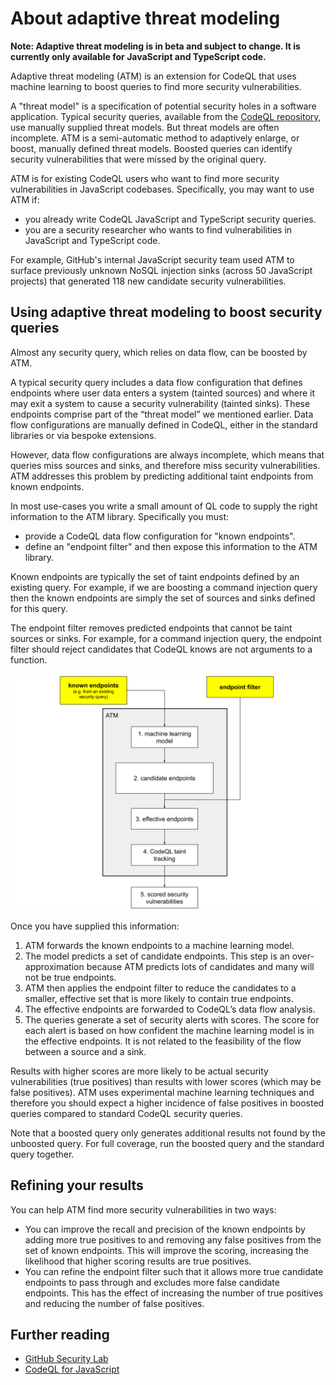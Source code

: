 # About adaptive threat modeling

**Note: Adaptive threat modeling is in beta and subject to change.
It is currently only available for JavaScript and TypeScript code.**


Adaptive threat modeling (ATM) is an extension for CodeQL that uses machine learning to boost queries to find more security vulnerabilities.

A "threat model" is a specification of potential security holes in a software application. Typical security queries, available from the [CodeQL repository](https://github.com/github/codeql), use manually supplied threat models. But threat models are often incomplete. ATM is a semi-automatic method to adaptively enlarge, or boost, manually defined threat models. Boosted queries can identify security vulnerabilities that were missed by the original query.

ATM is for existing CodeQL users who want to find more security vulnerabilities in JavaScript codebases. Specifically, you may want to use ATM if:

- you already write CodeQL JavaScript and TypeScript security queries.
- you are a security researcher who wants to find vulnerabilities in JavaScript and TypeScript code.

For example, GitHub's internal JavaScript security team used ATM to surface previously unknown NoSQL injection sinks (across 50 JavaScript projects) that generated 118 new candidate security vulnerabilities.

## Using adaptive threat modeling to boost security queries

Almost any security query, which relies on data flow, can be boosted by ATM.

A typical security query includes a data flow configuration that defines endpoints where user data enters a system (tainted sources) and where it may exit a system to cause a security vulnerability (tainted sinks). These endpoints comprise part of the “threat model” we mentioned earlier. Data flow configurations are manually defined in CodeQL, either in the standard libraries or via bespoke extensions.

However, data flow configurations are always incomplete, which means that queries miss sources and sinks, and therefore miss security vulnerabilities. ATM addresses this problem by predicting additional taint endpoints from known endpoints. 

In most use-cases you write a small amount of QL code to supply the right information to the ATM library. Specifically you must:

- provide a CodeQL data flow configuration for "known endpoints".
- define an "endpoint filter" and then expose this information to the ATM library.

Known endpoints are typically the set of taint endpoints defined by an existing query. For example, if we are boosting a command injection query then the known endpoints are simply the set of sources and sinks defined for this query.

The endpoint filter removes predicted endpoints that cannot be taint sources or sinks. For example, for a command injection query, the endpoint filter should reject candidates that CodeQL knows are not arguments to a function. 

![ATM](./ATM.svg)

Once you have supplied this information:
1. ATM forwards the known endpoints to a machine learning model.
2. The model predicts a set of candidate endpoints. This step is an over-approximation because ATM predicts lots of candidates and many will not be true endpoints.
3. ATM then applies the endpoint filter to reduce the candidates to a smaller, effective set that is more likely to contain true endpoints.
4. The effective endpoints are forwarded to CodeQL’s data flow analysis.
5. The queries generate a set of security alerts with scores.
    The score for each alert is based on how confident the machine learning model is in the effective endpoints.
    It is not related to the feasibility of the flow between a source and a sink.

Results with higher scores are more likely to be actual security vulnerabilities (true positives) than results with lower scores (which may be false positives). ATM uses experimental machine learning techniques and therefore you should expect a higher incidence of false positives in boosted queries compared to standard CodeQL security queries.

Note that a boosted query only generates additional results not found by the unboosted query.
For full coverage, run the boosted query and the standard query together.

## Refining your results

You can help ATM find more security vulnerabilities in two ways:

- You can improve the recall and precision of the known endpoints by adding more true positives to and removing any false positives from the set of known endpoints.
  This will improve the scoring, increasing the likelihood that higher scoring results are true positives.
- You can refine the endpoint filter such that it allows more true candidate endpoints to pass through and excludes more false candidate endpoints.
  This has the effect of increasing the number of true positives and reducing the number of false positives.

## Further reading

- [GitHub Security Lab](https://securitylab.github.com/)
- [CodeQL for JavaScript](https://help.semmle.com/QL/learn-ql/javascript/ql-for-javascript.html)
